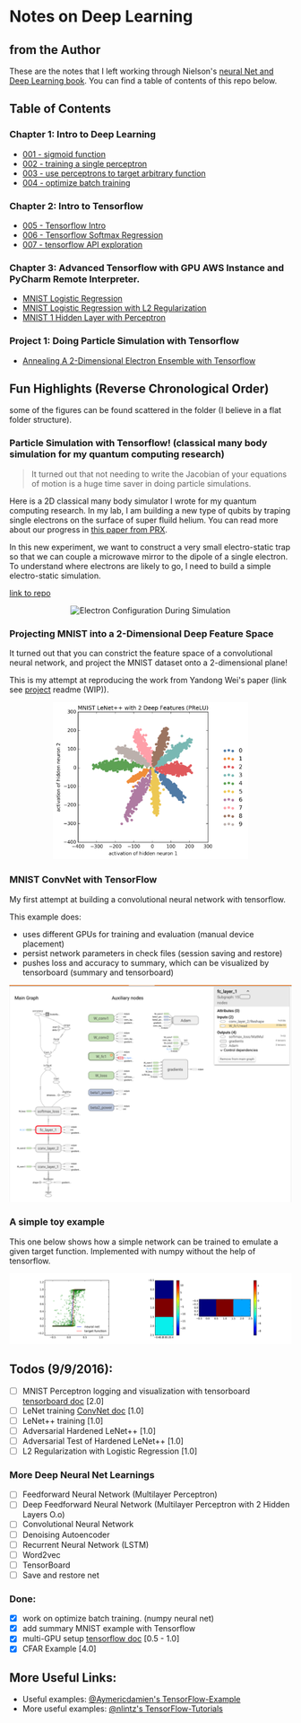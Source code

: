 # Notes on Deep Learning

## from the Author

These are the notes that I left working through Nielson's [neural Net and Deep Learning book](https://neuralnetworksanddeeplearning.com). You can find a table of contents of this repo below.

## Table of Contents
### Chapter 1: Intro to Deep Learning
- [001 - sigmoid function](Ch1%20Intro%20to%20Deep%20Learning/001%20-%20sigmoid%20function.ipynb)
- [002 - training a single perceptron](Ch1%20Intro%20to%20Deep%20Learning/002%20-%20training%20a%20single%20perceptron.ipynb)
- [003 - use perceptrons to target arbitrary function](Ch1%20Intro%20to%20Deep%20Learning/003%20-%20use%20perceptrons%20to%20target%20arbitrary%20function.ipynb)
- [004 - optimize batch training](Ch1%20Intro%20to%20Deep%20Learning/004%20-%20optimize%20batch%20training.ipynb)

### Chapter 2: Intro to Tensorflow
- [005 - Tensorflow Intro](Ch2%20Intro%20to%20Tensorflow/005%20-%20Tensorflow%20Intro.ipynb)
- [006 - Tensorflow Softmax Regression](Ch2%20Intro%20to%20Tensorflow/006%20-%20Tensorflow%20Softmax%20Regression.ipynb)
- [007 - tensorflow API exploration](Ch2%20Intro%20to%20Tensorflow/007%20-%20tensorflow%20API%20exploration.ipynb)

### Chapter 3: Advanced Tensorflow with GPU AWS Instance and PyCharm Remote Interpreter.
- [MNIST Logistic Regression](Ch3%20Advanced%20Tensorflow/1%20-%20MNIST%20Logistic%20Regression.py)
- [MNIST Logistic Regression with L2 Regularization](Ch3%20Advanced%20Tensorflow/2%20-%20MNIST%20Logistic%20Regression%20L2%20Regularization.py)
- [MNIST 1 Hidden Layer with Perceptron](Ch3%20Advanced%20Tensorflow/3%20-%20MNIST%201%20Hidden%20Layer%20Perceptron.py)

### Project 1: Doing Particle Simulation with Tensorflow

- [Annealing A 2-Dimensional Electron Ensemble with Tensorflow]()

## Fun Highlights (Reverse Chronological Order)

some of the figures can be found scattered in the folder (I believe in a flat folder 
structure).

### Particle Simulation with Tensorflow! (classical many body simulation for my quantum computing research)

> It turned out that not needing to write the Jacobian of your 
    equations of motion is a huge time saver in doing particle simulations.

Here is a 2D classical many body simulator I wrote for my quantum 
computing research. In my lab, I am building a new type of qubits 
by traping single electrons on the surface of super fluild helium. 
You can read more about our progress in [this paper from PRX](http://journals.aps.org/prx/abstract/10.1103/PhysRevX.6.011031).

In this new experiment, we want to construct a very small electro-static
trap so that we can couple a microwave mirror to the dipole of a single 
electron. To understand where electrons are likely to go, I need 
to build a simple electro-static simulation.

[link to repo](https://github.com/episodeyang/deep_learning_notes/tree/master/Proj_Molecular_Simulation)
<p align="center">
   <img width="300px" height="300px"
        alt="Electron Configuration During Simulation" 
        src="Proj_Molecular_Simulation/figures/Electron%20Configuration%20Animated%20(WIP)%20small.gif"/>
</p>

### Projecting MNIST into a 2-Dimensional Deep Feature Space

It turned out that you can constrict the feature space of a convolutional
neural network, and project the MNIST dataset onto a 2-dimensional plane! 

This is my attempt at reproducing the work from Yandong Wei's paper (link see [project](https://github.com/episodeyang/deep_learning_notes/tree/master/Proj_Centroid_Loss_LeNet) readme (WIP)).

<p align="center">
    <img width="348.8px" height="280.4px" src="Proj_Centroid_Loss_LeNet/LeNet_plus/figures/MNIST%20LeNet++%20with%202%20Deep%20Features%20(PReLU).png"/>
</p>


### MNIST ConvNet with TensorFlow

My first attempt at building a convolutional neural network with tensorflow.

This example does:
- uses different GPUs for training and evaluation (manual device placement)
- persist network parameters in check files (session saving and restore)
- pushes loss and accuracy to summary, which can be visualized by tensorboard (summary and tensorboard)

![MNIST ConvNet Tensorflow](Proj_Centroid_Loss_LeNet/convnet_10_hidden/figures/Screenshot%202016-09-16%2011.29.47.png)

### A simple toy example

This one below shows how a simple network can be trained 
to emulate a given target function. Implemented with numpy without 
the help of tensorflow.

[![network trained to emulate function](trained%20neural%20net%20emulate%20a%20step%20function.png)](004%20-%20optimize%20batch%20training.ipynb)


## Todos (9/9/2016):

- [ ] MNIST Perceptron logging and visualization with tensorboard
[tensorboard doc](https://www.tensorflow.org/versions/r0.10/resources/faq.html#frequently-asked-questions) [2.0]
- [ ] LeNet training [ConvNet doc](https://www.tensorflow.org/versions/r0.10/tutorials/deep_cnn/index.html) [1.0]
- [ ] LeNet++ training [1.0]
- [ ] Adversarial Hardened LeNet++ [1.0]
- [ ] Adversarial Test of Hardened LeNet++ [1.0]
- [ ] L2 Regularization with Logistic Regression [1.0]

### More Deep Neural Net Learnings
- [ ] Feedforward Neural Network (Multilayer Perceptron)
- [ ] Deep Feedforward Neural Network (Multilayer Perceptron with 2 Hidden Layers O.o)
- [ ] Convolutional Neural Network
- [ ] Denoising Autoencoder
- [ ] Recurrent Neural Network (LSTM)
- [ ] Word2vec
- [ ] TensorBoard
- [ ] Save and restore net

### Done:

- [x] work on optimize batch training. (numpy neural net)
- [x] add summary MNIST example with Tensorflow
- [x] multi-GPU setup [tensorflow doc](https://www.tensorflow.org/versions/r0.10/how_tos/using_gpu/index.html) [0.5 - 1.0]
- [x] CFAR Example [4.0]

## More Useful Links:
- Useful examples: [@Aymericdamien's TensorFlow-Example](https://github.com/aymericdamien/TensorFlow-Examples)
- More useful examples: [@nlintz's TensorFlow-Tutorials](https://github.com/nlintz/TensorFlow-Tutorials)
